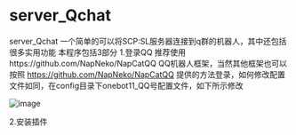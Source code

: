 # server_Qchat
server_Qchat 一个简单的可以将SCP:SL服务器连接到q群的机器人，其中还包括很多实用功能
本程序包括3部分
1.登录QQ
推荐使用https://github.com/NapNeko/NapCatQQ QQ机器人框架，当然其他框架也可以
按照 https://github.com/NapNeko/NapCatQQ 提供的方法登录，如何修改配置文件如同，在config目录下onebot11_QQ号配置文件，如下所示修改

![image](https://github.com/user-attachments/assets/507a784a-fa30-4824-9ba4-a8ec9d658aa7)

2.安装插件
